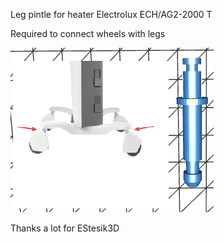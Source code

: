 Leg pintle for heater Electrolux ECH/AG2-2000 T

Required to connect wheels with legs

![](Heater%20leg%20pintle%20(for%20wheels).png)

Thanks a lot for EStesik3D
